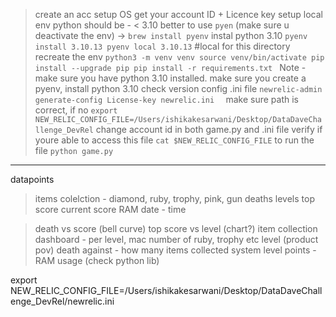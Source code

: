 > create an acc
> setup OS
> get your account ID + Licence key
> setup local env
> python should be - < 3.10
> better to use `pyen` (make sure u deactivate the env) -> 
    `brew install pyenv`
    instal python 3.10
    `pyenv install 3.10.13
    pyenv local 3.10.13`  #local for this directory
> recreate the env 
    `python3 -m venv venv
source venv/bin/activate
pip install --upgrade pip
pip install -r requirements.txt
`
Note - make sure you have python 3.10 installed. make sure you create a pyenv, install python 3.10
check version
>config .ini file `newrelic-admin generate-config License-key newrelic.ini  `
>make sure path is correct, if no  `export NEW_RELIC_CONFIG_FILE=/Users/ishikakesarwani/Desktop/DataDaveChallenge_DevRel`
> change account id in both game.py and .ini file
> verify if youre able to access this file `cat $NEW_RELIC_CONFIG_FILE`
> to run the file `python game.py   `
> 

----
datapoints
> items colelction - diamond, ruby, trophy, pink, gun
> deaths
> levels
> top score
> current score
> RAM
> date - time

> death vs score (bell curve)
> top score vs level (chart?)
> item collection dashboard - per level, mac number of ruby, trophy etc level (product pov)
> death against - how many items collected
> system level points - RAM usage (check python lib)
>
export NEW_RELIC_CONFIG_FILE=/Users/ishikakesarwani/Desktop/DataDaveChallenge_DevRel/newrelic.ini

